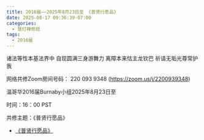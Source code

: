 ```yaml
---
title: 2016届——2025年8月23日至 《普贤行愿品》
date: 2025-08-17 09:36:39-07:00
categories:
  - 慧灯禅修班
tags:
  - 2016届
---
```

诸法等性本基法界中 自现圆满三身游舞力 离障本来怙主龙钦巴 祈请无垢光尊常护我


网络共修Zoom房间号码： 220 093 9348 (<https://zoom.us/j/2200939348>)

温哥华2016届Burnaby小组2025年8月23日至

时间：16：00 PST


共修主题：《普贤行愿品》


* [《普贤行愿品》](https://www.riyuebianzhao.com/%E5%88%9D%E7%BA%A7/%E5%87%80%E5%9C%9F/%E6%99%AE%E8%B4%A4%E8%A1%8C%E6%84%BF%E5%93%81#h.x2jnk4ihabyq)

